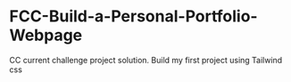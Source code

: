 # FCC-Build-a-Personal-Portfolio-Webpage
CC current challenge project solution. Build my first project using Tailwind css
